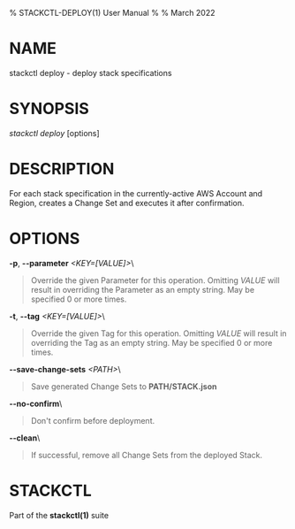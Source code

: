 % STACKCTL-DEPLOY(1) User Manual
%
% March 2022

# NAME

stackctl deploy - deploy stack specifications

# SYNOPSIS

*stackctl deploy* \[options]

# DESCRIPTION

For each stack specification in the currently-active AWS Account and Region,
creates a Change Set and executes it after confirmation.

# OPTIONS

**\-p**, **\--parameter** *\<KEY=[VALUE]\>*\

> Override the given Parameter for this operation. Omitting *VALUE* will result
> in overriding the Parameter as an empty string. May be specified 0 or more
> times.

**\-t**, **\--tag** *\<KEY=[VALUE]\>*\

> Override the given Tag for this operation. Omitting *VALUE* will result in
> overriding the Tag as an empty string. May be specified 0 or more times.

**\--save-change-sets** *\<PATH\>*\

> Save generated Change Sets to **PATH/STACK.json**

**\--no-confirm**\

> Don't confirm before deployment.

**\--clean**\

> If successful, remove all Change Sets from the deployed Stack.

# STACKCTL

Part of the **stackctl(1)** suite
